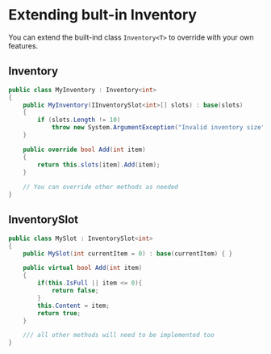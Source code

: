 # Extending bult-in Inventory
You can extend the built-ind class `Inventory<T>` to override with your own features.

## Inventory
```csharp
public class MyInventory : Inventory<int>
{
    public MyInventory(IInventorySlot<int>[] slots) : base(slots)
    {
        if (slots.Length != 10)
            throw new System.ArgumentException("Invalid inventory size");
    }

    public override bool Add(int item)
    {
        return this.slots[item].Add(item);
    }
    
    // You can override other methods as needed
}
```

## InventorySlot

```csharp
public class MySlot : InventorySlot<int>
{
    public MySlot(int currentItem = 0) : base(currentItem) { }

    public virtual bool Add(int item)
    {
        if(this.IsFull || item <= 0){
            return false;
        }
        this.Content = item;
        return true;
    }

    /// all other methods will need to be implemented too
}
```